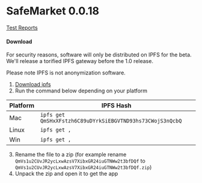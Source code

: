 # SafeMarket 0.0.18

[Test Reports](/reports/0.0.18/)

#### Download

For security reasons, software will only be distributed on IPFS for the beta. We'll release a torified IPFS gateway before the 1.0 release.

Please note IPFS is not anonymization software. 

1. [Download ipfs](https://ipfs.io/docs/install/)
2. Run the command below depending on your platform

|Platform   |IPFS Hash                   |
|-----------|----------------------------|
|Mac        |`ipfs get QmSHxXFstzh6C89uDYrkSiEBGVTND93hs73CWojS3nQcbQ`   |
|Linux      |`ipfs get ,` |
|Win        |`ipfs get ,`   |

3. Rename the file to a zip (for example rename `QmVs1u2CUvJR2ycLxwAzsV7XibxGR24iuGTNWw2t3bfDQf` to `QmVs1u2CUvJR2ycLxwAzsV7XibxGR24iuGTNWw2t3bfDQf.zip`)
4. Unpack the zip and open it to get the app